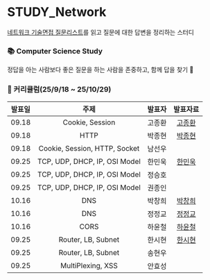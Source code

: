 # STUDY_Network
[네트워크 기술면접 질문리스트](https://github.com/VSFe/Tech-Interview/blob/main/03-NETWORK.md)를 읽고 질문에 대한 답변을 정리하는 스터디

### 📚 Computer Science Study <br>
정답을 아는 사람보다 좋은 질문을 하는 사람을 존중하고, 함께 답을 찾기 🔎 

### 📆 커리큘럼(25/9/18 ~ 25/10/29)

|          발표일           |                           주제                          |       발표자        |       발표자료      |
| :---------------------: | :----------------------------------------------------------------: | :-------------: | :---------: |
| 09.18 | Cookie, Session | 고종환 | [고종환](https://github.com/SSAFY-Seoul-Class-7/STUDY_Network/blob/main/Cookie%2C%20Session%2C%20HTTP%2C%20Socket/%EB%84%A4%ED%8A%B8%EC%9B%8C%ED%81%AC_%EB%B0%9C%ED%91%9C%EC%84%B8%EC%85%98.pdf) |
| 09.18 | HTTP | 박종현 | [박종현](https://github.com/SSAFY-Seoul-Class-7/STUDY_Network/blob/main/Cookie%2C%20Session%2C%20HTTP%2C%20Socket/%EB%84%A4%ED%8A%B8%EC%9B%8C%ED%81%AC_%EB%B0%9C%ED%91%9C%EC%84%B8%EC%85%98.pdf) |
| 09.18 | Cookie, Session, HTTP, Socket | 남선우 |  |
| 09.25 | TCP, UDP, DHCP, IP, OSI Model | 한민욱 | [한민욱](https://github.com/SSAFY-Seoul-Class-7/STUDY_Network/blob/main/TCP%2C%20UDP%2C%20DHCP%2C%20IP%2C%20OSI%20Model/TCP_UDP_%ED%95%9C%EB%AF%BC%EC%9A%B1.pdf) |
| 09.25 | TCP, UDP, DHCP, IP, OSI Model | 정승호 |  |
| 09.25 | TCP, UDP, DHCP, IP, OSI Model | 권종인 |  |
| 10.16 | DNS | 박창희 | [박창희](https://github.com/SSAFY-Seoul-Class-7/STUDY_Network/blob/main/Browser%2C%20DNS%2C%20SOP%2C%20CORS/%EB%B0%95%EC%B0%BD%ED%9D%AC_Browser.pdf) |
| 10.16 | DNS | 정정교 | [정정교](https://github.com/SSAFY-Seoul-Class-7/STUDY_Network/blob/main/Browser%2C%20DNS%2C%20SOP%2C%20CORS/%EC%A0%95%EC%A0%95%EA%B5%90_DNS.pdf)|
| 10.16 | CORS | 하윤철 | [하윤철](https://github.com/SSAFY-Seoul-Class-7/STUDY_Network/blob/main/Browser%2C%20DNS%2C%20SOP%2C%20CORS/SOP%2CCORS%EB%B0%9C%ED%91%9C%EC%9E%90%EB%A3%8C.pptx)|
| 09.25 | Router, LB, Subnet | 한시현 | [한시현](https://github.com/SSAFY-Seoul-Class-7/STUDY_Network/blob/main/Router%2C%20LB%2C%20Subnet%2C%20MultiPlexing%2C%20XSS/%ED%95%9C%EC%8B%9C%ED%98%84_Class_Subnet_Gateway_NAT.pdf) |
| 09.25 | Router, LB, Subnet | 송현우 |  |
| 09.25 | MultiPlexing, XSS | 안효성 |  |
